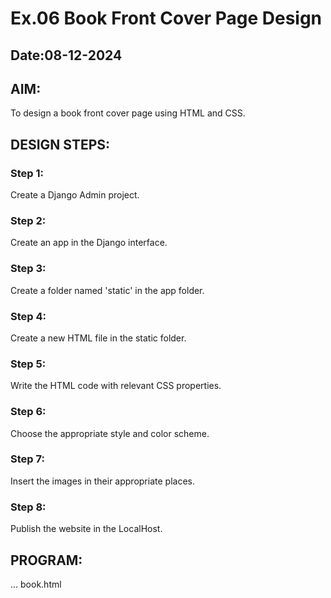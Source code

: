 # Ex.06 Book Front Cover Page Design
## Date:08-12-2024

## AIM:
To design a book front cover page using HTML and CSS.

## DESIGN STEPS:

### Step 1:
Create a Django Admin project.

### Step 2:
Create an app in the Django interface.

### Step 3:
Create a folder named 'static' in the app folder.

### Step 4:
Create a new HTML file in the static folder.

### Step 5:
Write the HTML code with relevant CSS properties.

### Step 6:
Choose the appropriate style and color scheme.

### Step 7:
Insert the images in their appropriate places.

### Step 8:
Publish the website in the LocalHost.

## PROGRAM:
...
book.html


<!DOCTYPE html>
<html>

<head>
    <title>Book cover</title>
    <style>
        .bookpage{

            width: 400px;
            height: 600px;
            color:black;
            margin-left: auto;
            margin-right: auto;
            padding: 20px;
            font-family: ' Arial, sans-serif';
            background-image:"BOOK COVER.png";
            background-size: cover;
        }
            
        
        .insight{
            color:rgb(76, 169, 169);
        
        }
        
        
        .hrstyle{
            width:100px;
        }
        .author{
        
            display: inline;
            position: relative;
            color:rgb(13, 125, 230);
            top:190px;
            
            font-family:Georgia;
            font-size: medium;
        }
        .booktitle{
            color:rgb(199, 22, 22);
            font-family: Roquen;
            font-size: larger;
            text-align: center;
            position: relative;
            top: 30px;
        
        }
        .id {
            width:400px;
            position: relative;
            top:180px;
            
        }
        .pub{
            color:rgb(118, 179, 5);
            font-size: medium;
            position: relative;
            top:155px;
            left:330px;
        }
        .ed{
            color:rgb(11, 104, 104);
            font-size: medium;
            font-family: Verdana;
            position:relative;
            top:85px;
        
        }
        .subtitle{
            color:rgb(16, 228, 228);
            font-family:unicorn;
            font-size: large;
            position: relative;
            top:40px;
        }
        .mypic{
            position: relative;
            top: 135px;
            left: 260px;
            width: 90px;
            height: 80px;
            background-size:contain;
        }
        body {
            background-image: url('BOOK COVER1.png');
            background-size:contain; /* or contain */
            background-position:center;
            background-repeat: no-repeat;
        }
        </style>
        <title>Book Cover Page</title>
        </head>
        <body>
        <div class="bookpage">
            <div class="insight">
                LIFE
            </div>
            <div class="hrstyle">
                <hr style="color:rgb(16, 116, 230)">
            </div>
            <div class="booktitle">
                <h1 style="font-family: cursive; color:rgb(16, 13, 5);">ONE DAY LIFE WILL CHANGE</h1></div>
            <div class="subtitle" style="text-align: center;color: rgb(214, 29, 103);">
                 Secret of happy life
            </div>
            <div class="subtitle" style="color: rgb(17, 5, 62);text-align: center;">
                 Top seller of 2024
            </div>

            <div class="mypic">
                <img src="24900238.jpg" width="120" height="100" >
            </div>
            <div class="id">
                <hr style="color:rgb(238, 17, 68)">
            </div>
            <div class="author">
               <p><b>SPOORTHI</b></p>
            </div>
            <div class="pub">
              ⭐⭐⭐⭐ 
            </div>
            <div class="ed">
                <b>SPECIAL EDITION</b>
            </div>
        </div>
        </body>
        

</html>
...
## OUTPUT:
![alt text](<book cover using microsoft paint.png>)


## RESULT:
The program for designing book front cover page using HTML and CSS is completed successfully.
